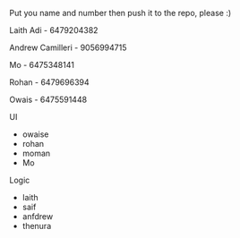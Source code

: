 Put you name and number then push it to the repo, please :) 

Laith Adi - 6479204382

Andrew Camilleri - 9056994715

Mo - 6475348141

Rohan - 6479696394

Owais - 6475591448


UI 
- owaise
- rohan 
- moman 
- Mo 

Logic 
- laith 
- saif 
- anfdrew 
- thenura 



